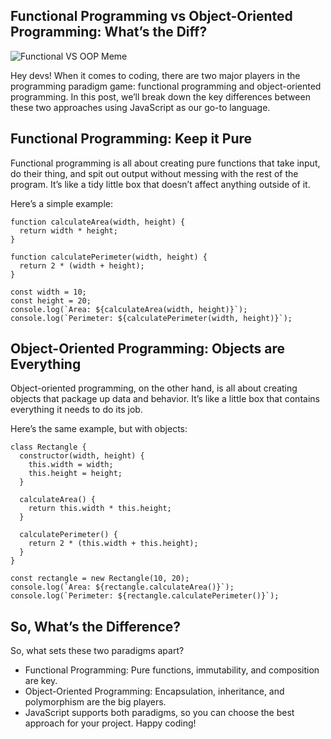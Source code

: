 ## Functional Programming vs Object-Oriented Programming: What’s the Diff?

![Functional VS OOP Meme](https://agunechembaekene.wordpress.com/wp-content/uploads/2025/01/functional-programming.png)

Hey devs! When it comes to coding, there are two major players in the programming paradigm game: functional programming and object-oriented programming. In this post, we’ll break down the key differences between these two approaches using JavaScript as our go-to language.

## Functional Programming: Keep it Pure
Functional programming is all about creating pure functions that take input, do their thing, and spit out output without messing with the rest of the program. It’s like a tidy little box that doesn’t affect anything outside of it.

Here’s a simple example:

```
function calculateArea(width, height) {
  return width * height;
}
 
function calculatePerimeter(width, height) {
  return 2 * (width + height);
}
 
const width = 10;
const height = 20;
console.log(`Area: ${calculateArea(width, height)}`);
console.log(`Perimeter: ${calculatePerimeter(width, height)}`);
```

## Object-Oriented Programming: Objects are Everything

Object-oriented programming, on the other hand, is all about creating objects that package up data and behavior. It’s like a little box that contains everything it needs to do its job.

Here’s the same example, but with objects:

```
class Rectangle {
  constructor(width, height) {
    this.width = width;
    this.height = height;
  }
 
  calculateArea() {
    return this.width * this.height;
  }
 
  calculatePerimeter() {
    return 2 * (this.width + this.height);
  }
}
 
const rectangle = new Rectangle(10, 20);
console.log(`Area: ${rectangle.calculateArea()}`);
console.log(`Perimeter: ${rectangle.calculatePerimeter()}`);
```

## So, What’s the Difference?
So, what sets these two paradigms apart?

- Functional Programming: Pure functions, immutability, and composition are key.
- Object-Oriented Programming: Encapsulation, inheritance, and polymorphism are the big players.
- JavaScript supports both paradigms, so you can choose the best approach for your project. Happy coding!
